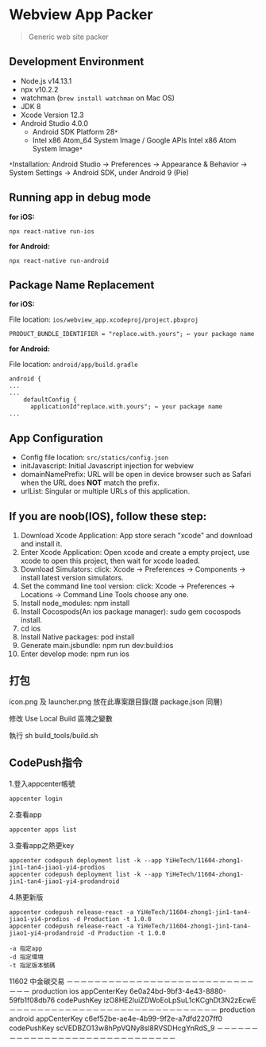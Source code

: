 # Webview App Packer

> Generic web site packer

## Development Environment

- Node.js v14.13.1
- npx v10.2.2
- watchman (`brew install watchman` on Mac OS)
- JDK 8
- Xcode Version 12.3
- Android Studio 4.0.0
  - Android SDK Platform 28`*`
  - Intel x86 Atom_64 System Image / Google APIs Intel x86 Atom System Image`*`

`*`Installation: Android Studio → Preferences → Appearance & Behavior → System Settings → Android SDK, under Android 9 (Pie)

## Running app in debug mode

**for iOS:**

`npx react-native run-ios`

**for Android:**

`npx react-native run-android`

## Package Name Replacement

**for iOS:**

File location: `ios/webview_app.xcodeproj/project.pbxproj`

```
PRODUCT_BUNDLE_IDENTIFIER = "replace.with.yours"; ← your package name
```

**for Android:**

File location: `android/app/build.gradle`

```
android {
...
...
    defaultConfig {
      applicationId"replace.with.yours"; ← your package name
...
```

## App Configuration

- Config file location: `src/statics/config.json`
- initJavascript: Initial Javascript injection for webview
- domainNamePrefix: URL will be open in device browser such as Safari when the URL does **NOT** match the prefix.
- urlList: Singular or multiple URLs of this application.

## If you are noob(IOS), follow these step:

1. Download Xcode Application: App store serach "xcode" and download and install it.
2. Enter Xcode Application: Open xcode and create a empty project, use xcode to open this project, then wait for xcode loaded.
3. Download Simulators: click: Xcode -> Preferences -> Components -> install latest version simulators.
4. Set the command line tool version: click: Xcode -> Preferences -> Locations -> Command Line Tools choose any one.
5. Install node_modules: npm install
6. Install Cocospods(An ios package manager): sudo gem cocospods install.
7. cd ios
8. Install Native packages: pod install
9. Generate main.jsbundle: npm run dev:build:ios
10. Enter develop mode: npm run ios

## 打包

icon.png 及 launcher.png 放在此專案跟目錄(跟 package.json 同層)


修改 Use Local Build 區塊之變數


執行 sh build_tools/build.sh

## CodePush指令

1.登入appcenter帳號
```
appcenter login
```
2.查看app
```
appcenter apps list
```
3.查看app之熱更key
```
appcenter codepush deployment list -k --app YiHeTech/11604-zhong1-jin1-tan4-jiao1-yi4-prodios
appcenter codepush deployment list -k --app YiHeTech/11604-zhong1-jin1-tan4-jiao1-yi4-prodandroid
```
4.熱更新版
```
appcenter codepush release-react -a YiHeTech/11604-zhong1-jin1-tan4-jiao1-yi4-prodios -d Production -t 1.0.0
appcenter codepush release-react -a YiHeTech/11604-zhong1-jin1-tan4-jiao1-yi4-prodandroid -d Production -t 1.0.0

-a 指定app
-d 指定環境
-t 指定版本號碼
```

11602
中金碳交易
－－－－－－－－－－－－－－－－－－－－－－－－－－－－－－
production
ios
appCenterKey
6e0a24bd-9bf3-4e43-8880-59fb1f08db76
codePushKey
izO8HE2luiZDWoEoLpSuL1cKCghDt3N2zEcwE
－－－－－－－－－－－－－－－－－－－－－－－－－－－－－－
production
android
appCenterKey
c6ef52be-ae4e-4b99-9f2e-a7dfd2207ff0
codePushKey
scVEDBZO13w8hPpVQNy8sl8RVSDHcgYnRdS_9
－－－－－－－－－－－－－－－－－－－－－－－－－－－－－－

